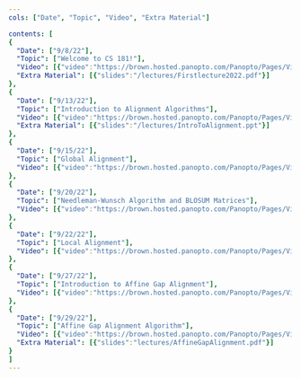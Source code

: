 ```yaml
---
cols: ["Date", "Topic", "Video", "Extra Material"]

contents: [
{
  "Date": ["9/8/22"],
  "Topic": ["Welcome to CS 181!"],
  "Video": [{"video":"https://brown.hosted.panopto.com/Panopto/Pages/Viewer.aspx?id=9aa2bce4-5706-420f-9daa-af090116a740"}],
  "Extra Material": [{"slides":"/lectures/Firstlecture2022.pdf"}]
},
{
  "Date": ["9/13/22"],
  "Topic": ["Introduction to Alignment Algorithms"],
  "Video": [{"video":"https://brown.hosted.panopto.com/Panopto/Pages/Viewer.aspx?id=6a1ff293-5b2b-4a4a-bda1-af0f014e8a92"}],
  "Extra Material": [{"slides":"/lectures/IntroToAlignment.ppt"}]
},
{
  "Date": ["9/15/22"],
  "Topic": ["Global Alignment"],
  "Video": [{"video":"https://brown.hosted.panopto.com/Panopto/Pages/Viewer.aspx?id=9557b6ea-4a5e-4bde-a1ef-af090116a7b6"}]
},
{
  "Date": ["9/20/22"],
  "Topic": ["Needleman-Wunsch Algorithm and BLOSUM Matrices"],
  "Video": [{"video":"https://brown.hosted.panopto.com/Panopto/Pages/Viewer.aspx?id=80bbcf2c-965a-4e47-8ce5-af090116a7d9"}]
},
{
  "Date": ["9/22/22"],
  "Topic": ["Local Alignment"],
  "Video": [{"video":"https://brown.hosted.panopto.com/Panopto/Pages/Viewer.aspx?id=586ebaf1-7a23-487c-9661-af090116a80b"}]
},
{
  "Date": ["9/27/22"],
  "Topic": ["Introduction to Affine Gap Alignment"],
  "Video": [{"video":"https://brown.hosted.panopto.com/Panopto/Pages/Viewer.aspx?id=026e782f-b3ad-42c5-9f29-af090116a82b"}]
},
{
  "Date": ["9/29/22"],
  "Topic": ["Affine Gap Alignment Algorithm"],
  "Video": [{"video":"https://brown.hosted.panopto.com/Panopto/Pages/Viewer.aspx?id=7dab1ea5-844d-4655-afdc-af090116a854"}],
  "Extra Material": [{"slides":"lectures/AffineGapAlignment.pdf"}]
}
]
---
```

